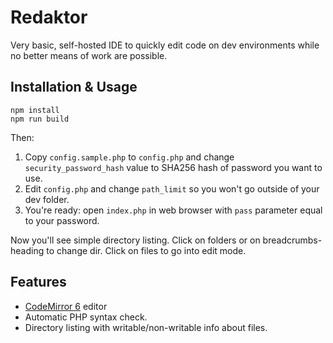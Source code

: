 # Redaktor

Very basic, self-hosted IDE to quickly edit code on dev environments while no better means of work are possible.

## Installation & Usage

```
npm install
npm run build
```
Then:

1. Copy `config.sample.php` to `config.php` and change `security_password_hash` value to SHA256 hash of password you want to use.
2. Edit `config.php` and change `path_limit` so you won't go outside of your dev folder.
3. You're ready: open `index.php` in web browser with `pass` parameter equal to your password.

Now you'll see simple directory listing. Click on folders or on breadcrumbs-heading to change dir. Click on files to go into edit mode.

## Features

* [CodeMirror 6](codemirror.net) editor
* Automatic PHP syntax check.
* Directory listing with writable/non-writable info about files.
